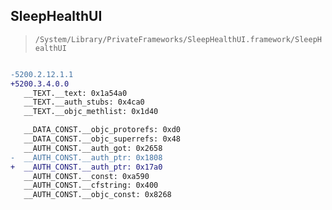 ## SleepHealthUI

> `/System/Library/PrivateFrameworks/SleepHealthUI.framework/SleepHealthUI`

```diff

-5200.2.12.1.1
+5200.3.4.0.0
   __TEXT.__text: 0x1a54a0
   __TEXT.__auth_stubs: 0x4ca0
   __TEXT.__objc_methlist: 0x1d40

   __DATA_CONST.__objc_protorefs: 0xd0
   __DATA_CONST.__objc_superrefs: 0x48
   __AUTH_CONST.__auth_got: 0x2658
-  __AUTH_CONST.__auth_ptr: 0x1808
+  __AUTH_CONST.__auth_ptr: 0x17a0
   __AUTH_CONST.__const: 0xa590
   __AUTH_CONST.__cfstring: 0x400
   __AUTH_CONST.__objc_const: 0x8268

```
